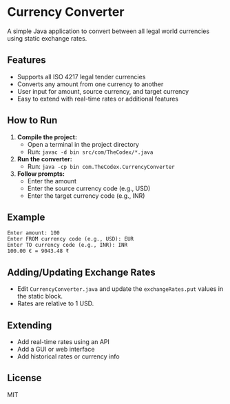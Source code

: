 # Currency Converter

A simple Java application to convert between all legal world currencies using static exchange rates.

## Features
- Supports all ISO 4217 legal tender currencies
- Converts any amount from one currency to another
- User input for amount, source currency, and target currency
- Easy to extend with real-time rates or additional features

## How to Run
1. **Compile the project:**
   - Open a terminal in the project directory
   - Run: `javac -d bin src/com/TheCodex/*.java`
2. **Run the converter:**
   - Run: `java -cp bin com.TheCodex.CurrencyConverter`
3. **Follow prompts:**
   - Enter the amount
   - Enter the source currency code (e.g., USD)
   - Enter the target currency code (e.g., INR)

## Example
```
Enter amount: 100
Enter FROM currency code (e.g., USD): EUR
Enter TO currency code (e.g., INR): INR
100.00 € = 9043.48 ₹
```

## Adding/Updating Exchange Rates
- Edit `CurrencyConverter.java` and update the `exchangeRates.put` values in the static block.
- Rates are relative to 1 USD.

## Extending
- Add real-time rates using an API
- Add a GUI or web interface
- Add historical rates or currency info

## License
MIT
